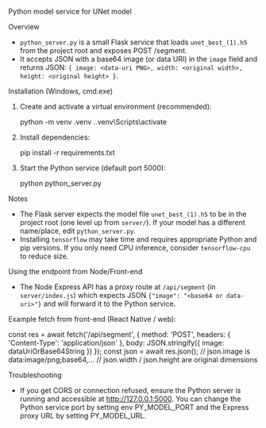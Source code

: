 Python model service for UNet model

Overview
- `python_server.py` is a small Flask service that loads `unet_best_(1).h5` from the project root and exposes POST /segment.
- It accepts JSON with a base64 image (or data URI) in the `image` field and returns JSON: `{ image: <data-uri PNG>, width: <original width>, height: <original height> }`.

Installation (Windows, cmd.exe)
1. Create and activate a virtual environment (recommended):

   python -m venv .venv
   .\.venv\Scripts\activate

2. Install dependencies:

   pip install -r requirements.txt

3. Start the Python service (default port 5000):

   python python_server.py

Notes
- The Flask server expects the model file `unet_best_(1).h5` to be in the project root (one level up from `server/`). If your model has a different name/place, edit `python_server.py`.
- Installing `tensorflow` may take time and requires appropriate Python and pip versions. If you only need CPU inference, consider `tensorflow-cpu` to reduce size.

Using the endpoint from Node/Front-end
- The Node Express API has a proxy route at `/api/segment` (in `server/index.js`) which expects JSON `{"image": "<base64 or data-uri>"}` and will forward it to the Python service.

Example fetch from front-end (React Native / web):

const res = await fetch('/api/segment', {
  method: 'POST',
  headers: { 'Content-Type': 'application/json' },
  body: JSON.stringify({ image: dataUriOrBase64String })
});
const json = await res.json();
// json.image is data:image/png;base64,...
// json.width / json.height are original dimensions

Troubleshooting
- If you get CORS or connection refused, ensure the Python server is running and accessible at http://127.0.0.1:5000. You can change the Python service port by setting env PY_MODEL_PORT and the Express proxy URL by setting PY_MODEL_URL.
